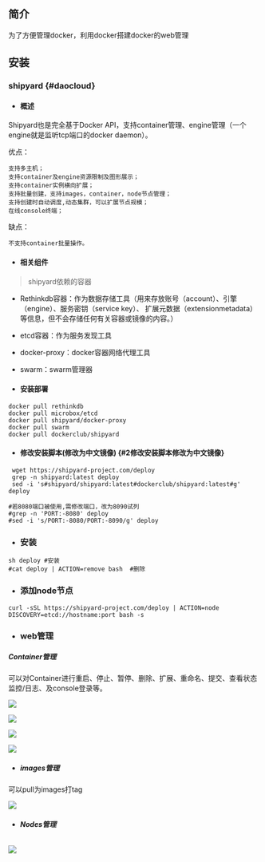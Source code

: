## 简介

为了方便管理docker，利用docker搭建docker的web管理

## 安装

### shipyard {#daocloud}

* #### 概述

Shipyard也是完全基于Docker API，支持container管理、engine管理（一个engine就是监听tcp端口的docker daemon）。

优点：

```
支持多主机；
支持container及engine资源限制及图形展示；
支持container实例横向扩展；
支持批量创建，支持images，container，node节点管理；
支持创建时自动调度,动态集群，可以扩展节点规模；
在线console终端；
```

缺点：

```
不支持container批量操作。
```

* #### 相关组件

> shipyard依赖的容器

* Rethinkdb容器：作为数据存储工具（用来存放账号（account）、引擎（engine）、服务密钥（service key）、 扩展元数据（extensionmetadata）等信息，但不会存储任何有关容器或镜像的内容。）
* etcd容器：作为服务发现工具
* docker-proxy：docker容器网络代理工具
* swarm：swarm管理器

* #### 安装部署

```
docker pull rethinkdb
docker pull microbox/etcd
docker pull shipyard/docker-proxy
docker pull swarm
docker pull dockerclub/shipyard
```

* #### 修改安装脚本\(修改为中文镜像\) {#2修改安装脚本修改为中文镜像}

```
 wget https://shipyard-project.com/deploy
 grep -n shipyard:latest deploy
 sed -i 's#shipyard/shipyard:latest#dockerclub/shipyard:latest#g' deploy

#若8080端口被使用,需修改端口，改为8090试列
#grep -n 'PORT:-8080' deploy
#sed -i 's/PORT:-8080/PORT:-8090/g' deploy
```

* ### 安装

```
sh deploy #安装
#cat deploy | ACTION=remove bash  #删除
```

* ### 添加node节点

```
curl -sSL https://shipyard-project.com/deploy | ACTION=node DISCOVERY=etcd://hostname:port bash -s
```

* ### web管理

##### Container管理

可以对Container进行重启、停止、暂停、删除、扩展、重命名、提交、查看状态监控/日志、及console登录等。

![](https://user-gold-cdn.xitu.io/2019/3/5/1694bd442bed296c?imageView2/0/w/1280/h/960/format/webp/ignore-error/1)

![](https://user-gold-cdn.xitu.io/2019/3/5/1694bd442c2d9897?imageView2/0/w/1280/h/960/format/webp/ignore-error/1)

![](https://user-gold-cdn.xitu.io/2019/3/5/1694bd442bec2b6f?imageView2/0/w/1280/h/960/format/webp/ignore-error/1)

![](https://user-gold-cdn.xitu.io/2019/3/5/1694bd442c600d6a?imageView2/0/w/1280/h/960/format/webp/ignore-error/1)

* ##### images管理

可以pull为images打tag

![](https://user-gold-cdn.xitu.io/2019/3/5/1694bd442c858b5b?imageView2/0/w/1280/h/960/format/webp/ignore-error/1)

* ###### **Nodes管理**

![](https://user-gold-cdn.xitu.io/2019/3/5/1694bd442d8452bf?imageView2/0/w/1280/h/960/format/webp/ignore-error/1)


